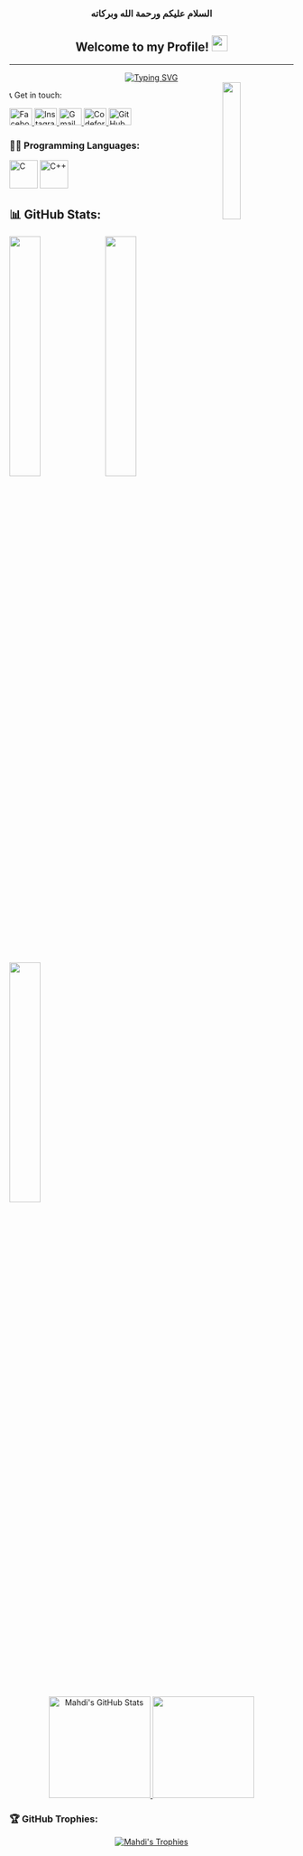 <h3 align="center">السلام عليكم ورحمة الله وبركاته</h3>

<div align="center">
  <h2>Welcome to my Profile! <img src="https://media.giphy.com/media/hvRJCLFzcasrR4ia7z/giphy.gif" width="28"></h2>
</div>

---
<div align="center">
  <a href="https://git.io/typing-svg">
    <img src="https://readme-typing-svg.demolab.com?font=Fira+Code&size=27&pause=1000&color=3E64FF&width=550&lines=Turning+Ideas+into+Code+💡;Engineer+of+Elegant+Solutions+🛠️;Exploring+Programming+Universe+🌐;Lover+of+Logic+and+Innovation+✨" alt="Typing SVG">
  </a>
</div>



<img align="right" src="https://user-images.githubusercontent.com/83503353/242234419-5d36dc36-c6a7-46c4-8447-80ebc0cfb962.gif" width="25%">

📞 Get in touch:

<p>
  <a href="https://www.facebook.com/Mahdi767" target="_blank">
    <img src="https://raw.githubusercontent.com/rahuldkjain/github-profile-readme-generator/master/src/images/icons/Social/facebook.svg" alt="Facebook" height="30" width="40">
  </a>
  <a href="https://www.instagram.com/mahdi_hasan_767/" target="_blank">
  <img src="https://raw.githubusercontent.com/rahuldkjain/github-profile-readme-generator/master/src/images/icons/Social/instagram.svg" alt="Instagram" height="30" width="40">
</a>
   <a href="mailto:mehedi49891@gmail.com" target="_blank">
    <img src="https://upload.wikimedia.org/wikipedia/commons/7/7e/Gmail_icon_%282020%29.svg" alt="Gmail" height="30" width="40">
  </a>
  <a href="https://codeforces.com/profile/Mahdi_99_Hasan" target="_blank">
    <img src="https://raw.githubusercontent.com/rahuldkjain/github-profile-readme-generator/master/src/images/icons/Social/codeforces.svg" alt="Codeforces" height="30" width="40">
  </a>
  <a href="https://github.com/Mahdi767" target="_blank">
    <img src="https://cdn.jsdelivr.net/npm/simple-icons@3.1.0/icons/github.svg" alt="GitHub" height="30" width="40">
  </a>
</p>

### 👨‍💻 Programming Languages:
<p align="left">
  <img src="https://raw.githubusercontent.com/bablubambal/All_logo_and_pictures/1ac69ce5fbc389725f16f989fa53c62d6e1b4883/programming%20languages/c.svg" alt="C" height="50" width="50">
  <img src="https://raw.githubusercontent.com/bablubambal/All_logo_and_pictures/1ac69ce5fbc389725f16f989fa53c62d6e1b4883/programming%20languages/c%2B%2B.svg" alt="C++" height="50" width="50">

## 📊 GitHub Stats:

<div>
  <img src="http://github-profile-summary-cards.vercel.app/api/cards/stats?username=Mahdi767&theme=github_dark" width="33%">
  <img src="http://github-profile-summary-cards.vercel.app/api/cards/repos-per-language?username=Mahdi767&theme=github_dark" width="33%">
  <img src="http://github-profile-summary-cards.vercel.app/api/cards/productive-time?username=Mahdi767&theme=github_dark&utcOffset=8" width="33%">
</div>

<p align="center">
  <a href="https://github.com/anuraghazra/github-readme-stats">
    <img alt="Mahdi's GitHub Stats" src="https://github-readme-stats.vercel.app/api?username=Mahdi767&show_icons=true&theme=tokyonight" height="180px">
  </a>
  <img src="https://github-readme-stats.vercel.app/api/top-langs?username=Mahdi767&layout=compact&theme=tokyonight" height="180px">
</p>


### 🏆 GitHub Trophies:
<p align="center">
  <a href="https://github.com/ryo-ma/github-profile-trophy">
    <img src="https://github-profile-trophy.vercel.app/?username=Mahdi767&theme=tokyonight&column=4&margin-w=15&margin-h=15" alt="Mahdi's Trophies">
  </a>
</p>
